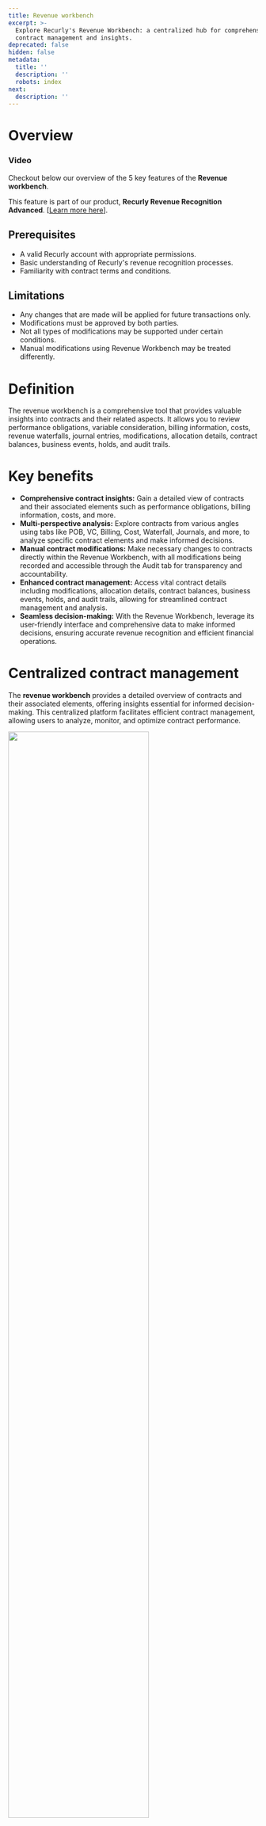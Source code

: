 ```yaml
---
title: Revenue workbench
excerpt: >-
  Explore Recurly's Revenue Workbench: a centralized hub for comprehensive
  contract management and insights.
deprecated: false
hidden: false
metadata:
  title: ''
  description: ''
  robots: index
next:
  description: ''
---
```

# Overview

### Video

Checkout below our overview of the 5 key features of the **Revenue workbench**. 

<Embed url="https://drive.google.com/file/d/1EDkssBWGG2bw-Urp2gAGEnM3BH9Q8RZW/preview" title="iframe" provider="drive.google.com" href="https://drive.google.com/file/d/1EDkssBWGG2bw-Urp2gAGEnM3BH9Q8RZW/preview" typeOfEmbed="iframe" height="450px" width="800px" iframe="true" />

This feature is part of our product, **Recurly Revenue Recognition Advanced**. [<a href="https://docs.recurly.com/docs/recurly-revenue-recognition-advanced" target="_blank">Learn more here</a>].

## Prerequisites

* A valid Recurly account with appropriate permissions.
* Basic understanding of Recurly's revenue recognition processes.
* Familiarity with contract terms and conditions.

## Limitations

* Any changes that are made will be applied for future transactions only.
* Modifications must be approved by both parties.
* Not all types of modifications may be supported under certain conditions.
* Manual modifications using Revenue Workbench may be treated differently.

# Definition

The revenue workbench is a comprehensive tool that provides valuable insights into contracts and their related aspects. It allows you to review performance obligations, variable consideration, billing information, costs, revenue waterfalls, journal entries, modifications, allocation details, contract balances, business events, holds, and audit trails.

# Key benefits

* **Comprehensive contract insights:** Gain a detailed view of contracts and their associated elements such as performance obligations, billing information, costs, and more.
* **Multi-perspective analysis:** Explore contracts from various angles using tabs like POB, VC, Billing, Cost, Waterfall, Journals, and more, to analyze specific contract elements and make informed decisions.
* **Manual contract modifications:** Make necessary changes to contracts directly within the Revenue Workbench, with all modifications being recorded and accessible through the Audit tab for transparency and accountability.
* **Enhanced contract management:** Access vital contract details including modifications, allocation details, contract balances, business events, holds, and audit trails, allowing for streamlined contract management and analysis.
* **Seamless decision-making:** With the Revenue Workbench, leverage its user-friendly interface and comprehensive data to make informed decisions, ensuring accurate revenue recognition and efficient financial operations.

# Centralized contract management

The **revenue workbench** provides a detailed overview of contracts and their associated elements, offering insights essential for informed decision-making. This centralized platform facilitates efficient contract management, allowing users to analyze, monitor, and optimize contract performance.

<Image align="center" className="border" width="75% " border={true} src="https://files.readme.io/901a85a-image.png" />

## Contract insights

The **revenue workbench**is designed for optimal contract management. Its intuitive interface and comprehensive features enable users to delve deep into contract details. **Select** one contract from the list and explore its details:

1. **Tab-based contract analysis:** Navigate through various tabs to access different contract perspectives, such as Performance Obligations (POB), Variable Considerations (VC), Billing, Cost, Waterfall, Journals, Modifications, Allocation Details, Contract Balance, Business Events, Holds, and Audit.

<Image align="center" width="75% " src="https://files.readme.io/a88cbb1-2.png" />

2. **Manual adjustments:** Modify contract details directly within the **revenue workbench**. All changes are logged in the Audit tab for transparency.

<Image align="center" className="border" width="75% " border={true} src="https://files.readme.io/7eb9def-image.png" />

3. **In-depth insights:** Utilize the workbench's detailed contract insights for strategic decision-making. Review specific elements, understand contract balances, and navigate modifications with ease.
4. **Invoice connection** In any contract, click on the invoice number to return to the Recurly UI and view the invoice in question.

## Manual action tools

You can modify a contract in the Revenue Workbench, by simply following these steps:

1. **Access** the desired contract.
2. **Choose** the field to modify.
3. **Right-click** the selected field to view modification tools.

<Image align="center" width="75% " src="https://files.readme.io/fedc373-4.png" />

### Linking & de-linking contracts

1. **Select** "Link".
2. **Navigate** to the "Type" tab within the link dialogue box.
3. **Choose** between creating a new contract or adding to an existing one.

<Image align="center" width="75% " src="https://files.readme.io/1a77845-image.png" />

**Create New Contract:** Select this option to create a new contract for the line(s) that have been deselected from the current contract. You can do this by de-linking the selected line(s). Additionally, you have the option to add a comment for reference purposes. Don't forget to save the changes.

<Image align="center" width="75% " src="https://files.readme.io/7bcce0b-image.png" />

**Add to another contract:** Choose this option to link the selected line(s) to another existing contract. By de-linking the line(s) from the current contract, you can associate them with a different contract. This allows for flexible management of contract allocations.

1. When Add to Another Contract is selected under the type tab, the below dialogue box will appear with the following option.

<Image align="center" width="75% " src="https://files.readme.io/3fb8280-image.png" />

* **Contract# field:** Enter the contract number to which the selected line(s) should be linked. This ensures that the line(s) are associated with the correct contract.
* **Treatment:** In the drop-down list under the Treatment tab, choose the appropriate treatment for the contract when it is linked to another contract. Select either "Cumulative Catch up" or "Prospective" based on the desired revenue recognition approach.
* **Comments:** Provide a brief explanation in the Comment Box regarding the reason for linking the selected line(s) to another contract. This helps in documenting and tracking the purpose of the linkage.

### Moving the POB

1. Click on the "Move POB" option. A dialogue box will open, presenting you with various link features.\
   **New POB:** Select this option if you want to assign a new POB to the selected line(s). This allows you to create a new performance obligation specifically for those lines.

<Image align="center" width="756% " src="https://files.readme.io/9cebc4d-image.png" />

2. **Add to Existing POB:** Choose this option if you want to manually add the selected line(s) to an existing POB within the same contract. This enables consolidation of related lines under a single performance obligation.

<Image align="center" width="75% " src="https://files.readme.io/5c30add-image.png" />

3. **Enter your comments:** Provide any relevant comments or notes in the designated field. This can be used to explain the rationale behind the POB movement or provide additional context.
4. **Click on the Save icon:** After making your selection and adding comments, click the Save icon to update the POB assignment for the chosen line(s).

### Recognizing revenue

1. Highlight the line(s) you want to manually recognize or defer, then right-click to access the available options.
2. Click on the "Recognize" option. A dialogue box will open, presenting you with various link features.
3. A window with the following items would be displayed.

<Image align="center" width="75% " src="https://files.readme.io/2983955-image.png" />

* **Type:** Choose the appropriate revenue type from the dropdown options. This helps categorize the revenue for accurate recognition or deferral.
* **Action:** Select either "Recognize" or "Defer" based on the desired treatment for the revenue. The selection determines whether the revenue will be recognized or deferred.
* **Percentage:** Enter the percentage of revenue to be deferred or recognized. This allows you to specify the portion of revenue associated with the selected line(s).
* **Journal dates (optional):** If you want the recognition or deferral to occur only for certain journal dates, input the start date and end date accordingly. This feature provides flexibility in timing the revenue recognition or deferral.
* **Comments:** Provide a clear explanation in the comments box regarding the reasons for the chosen recognition or deferral. This helps maintain proper documentation and provides context for future reference.

4. **Click on the save icon:** After selecting and entering the required information, click the Save icon to update the revenue recognition or deferral settings for the selected line(s).
5. To view the results of the recognition or deferral, **navigate** to the Waterfall tab under the revenue workbench. This tab provides a visual representation of the revenue allocation and the impact of recognition or deferral on the revenue waterfall.

<Image align="center" width="75% " src="https://files.readme.io/23aa12d-image.png" />

### Releasing revenue for events

1. **Click** on the order to which the event has to be manually applied.

2. **Select** "event" from the options.

3. In the *Release Pct* column, **input** the desired percentage as a number. For example, if you want to release 20% of the revenue, input 20.\
   ![](https://files.readme.io/585dcbf-image.png)

4. Check the **waterfall** tab in the **revenue workbench** to view the revenue release based on the percentage given in the Revenue Workbench.

### Enabling/disabling allocation

1. Select the line/lines that you want to manually Enable/Disable SSP.
2. Click on the Allocation option to open a dialogue box with Allocation features.
3. Under the Allocation option, select one of the two options from the drop-down list:\
   a.	 **Enable:**Select this option to enable SSP allocation for the selected line/lines.\
   b.	**Disable:** Select this option to disable SSP allocation for the selected line/lines.

![](https://files.readme.io/14e3c4e-image.png)

4. After selecting the appropriate option under the Allocation tab, explain the reason in the Comments box.
5. Once you have filled in the comments, click on the Save icon to save your changes.

